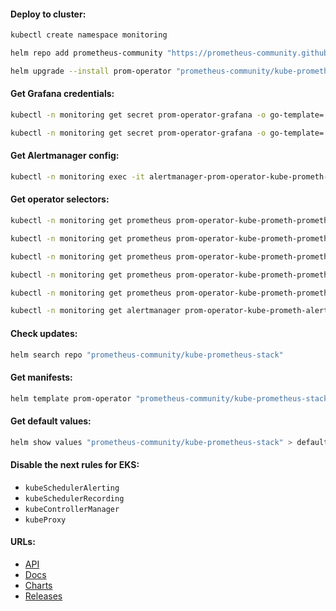 #### Deploy to cluster:
```bash
kubectl create namespace monitoring
```
```bash
helm repo add prometheus-community "https://prometheus-community.github.io/helm-charts" && helm repo update
```
```bash
helm upgrade --install prom-operator "prometheus-community/kube-prometheus-stack" -f prom-operator-values.yml -n monitoring
```

#### Get Grafana credentials:
```bash
kubectl -n monitoring get secret prom-operator-grafana -o go-template='{{index .data "admin-user" | base64decode}}'
```
```bash
kubectl -n monitoring get secret prom-operator-grafana -o go-template='{{index .data "admin-password" | base64decode}}'
```

#### Get Alertmanager config:
```bash
kubectl -n monitoring exec -it alertmanager-prom-operator-kube-prometh-alertmanager-0 -- cat /etc/alertmanager/config_out/alertmanager.env.yaml
```

#### Get operator selectors:
```bash
kubectl -n monitoring get prometheus prom-operator-kube-prometh-prometheus -o jsonpath='{.spec.podMonitorSelector}'
```
```bash
kubectl -n monitoring get prometheus prom-operator-kube-prometh-prometheus -o jsonpath='{.spec.probeSelector}'
```
```bash
kubectl -n monitoring get prometheus prom-operator-kube-prometh-prometheus -o jsonpath='{.spec.ruleSelector}'
```
```bash
kubectl -n monitoring get prometheus prom-operator-kube-prometh-prometheus -o jsonpath='{.spec.scrapeConfigSelector}'
```
```bash
kubectl -n monitoring get prometheus prom-operator-kube-prometh-prometheus -o jsonpath='{.spec.serviceMonitorSelector}'
```
```bash
kubectl -n monitoring get alertmanager prom-operator-kube-prometh-alertmanager -o jsonpath='{.spec.alertmanagerConfigSelector}'
```

#### Check updates:
```bash
helm search repo "prometheus-community/kube-prometheus-stack"
```

#### Get manifests:
```bash
helm template prom-operator "prometheus-community/kube-prometheus-stack" -f prom-operator-values.yml -n monitoring > manifests.yml
```

#### Get default values:
```bash
helm show values "prometheus-community/kube-prometheus-stack" > default-values.yml
```

#### Disable the next rules for EKS:
- `kubeSchedulerAlerting`
- `kubeSchedulerRecording`
- `kubeControllerManager`
- `kubeProxy`

#### URLs:
- [API](https://prometheus-operator.dev/docs/operator/api/)
- [Docs](https://prometheus-operator.dev/docs/prologue/introduction/)
- [Charts](https://github.com/prometheus-community/helm-charts/tree/main/charts/kube-prometheus-stack)
- [Releases](https://github.com/prometheus-operator/prometheus-operator/releases)
